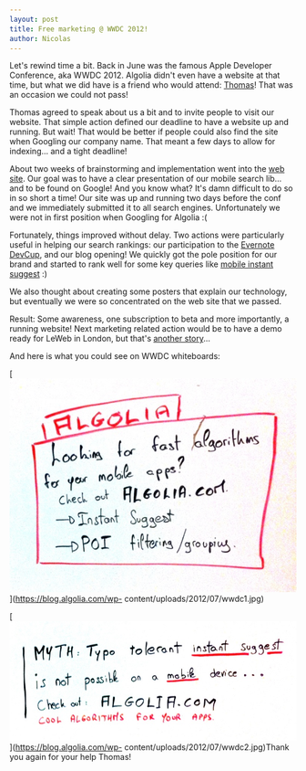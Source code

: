 ```yaml
---
layout: post
title: Free marketing @ WWDC 2012!
author: Nicolas
---
```


Let's rewind time a bit. Back in June was the famous Apple Developer
Conference, aka WWDC 2012. Algolia didn't even have a website at that time,
but what we did have is a friend who would attend:
[Thomas][1]! That was an occasion we could not
pass!

Thomas agreed to speak about us a bit and to invite people to visit our
website. That simple action defined our deadline to have a website up and
running. But wait! That would be better if people could also find the site
when Googling our company name. That meant a few days to allow for indexing...
and a tight deadline!

About two weeks of brainstorming and implementation went into the [web
site][2]. Our goal was to have a clear presentation of
our mobile search lib... and to be found on Google! And you know what? It's
damn difficult to do so in so short a time! Our site was up and running two
days before the conf and we immediately submitted it to all search engines.
Unfortunately we were not in first position when Googling for Algolia :(

Fortunately, things improved without delay. Two actions were particularly
useful in helping our search rankings: our participation to the [Evernote
DevCup][3],
and our blog opening! We quickly got the pole position for our brand and
started to rank well for some key queries like [mobile instant
suggest][4] :)

We also thought about creating some posters that explain our technology, but
eventually we were so concentrated on the web site that we passed.

Result: Some awareness, one subscription to beta and more importantly, a
running website! Next marketing related action would be to have a demo ready
for LeWeb in London, but that's [another story][5]...

And here is what you could see on WWDC whiteboards:

[![WWDC Message 1][6]](https://blog.algolia.com/wp-
content/uploads/2012/07/wwdc1.jpg)

[![WWDC Message 2][7]](https://blog.algolia.com/wp-
content/uploads/2012/07/wwdc2.jpg)Thank you again for your help Thomas!


[1]: https://twitter.com/sarfata/
[2]: http://www.algolia.com
[3]: http://blog.algolia.com/were-participating-to-the-evernote-devcup/
[4]: https://www.google.com/search?q=mobile+instant+suggest
[5]: http://blog.algolia.com/great-discussions-at-leweb12-london/
[6]: /assets/wwdc1.jpg
[7]: /assets/wwdc2.jpg
